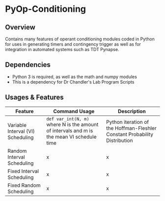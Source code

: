# PyOp-Conditioning
## Overview
Contains many features of operant conditioning modules coded in Python for uses in generating timers and contingency trigger as well as for integration in automated systems such as TDT Pynapse.

## Dependencies
- Python 3 is required, as well as the math and numpy modules
- This is a dependency for Dr Chandler's Lab Program Scripts

## Usages & Features

| Feature | Command Usage | Description |
|--|--|--|
| Variable Interval (VI) Scheduling | `def var_int(N, m)` where N is the amount of intervals and m is the mean VI schedule time| Python iteration of the Hoffman-Fleshler Constant Probability Distribution |
| Random Interval Scheduling | x | x |
| Fixed Interval Scheduling | x | x |
| Fixed Random Scheduling | x | x |

